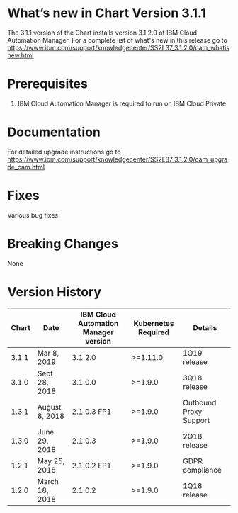 [//]: # (Licensed Materials - Property of IBM)
[//]: # (5737-E67)
[//]: # (\(C\) Copyright IBM Corporation 2016-2019 All Rights Reserved.)
[//]: # (US Government Users Restricted Rights - Use, duplication or)
[//]: # (disclosure restricted by GSA ADP Schedule Contract with IBM Corp.)

# What’s new in Chart Version 3.1.1

The 3.1.1 version of the Chart installs version 3.1.2.0 of IBM Cloud Automation Manager.  For a complete list of what's new in this release go to https://www.ibm.com/support/knowledgecenter/SS2L37_3.1.2.0/cam_whatisnew.html

# Prerequisites
1. IBM Cloud Automation Manager is required to run on IBM Cloud Private

# Documentation
For detailed upgrade instructions go to https://www.ibm.com/support/knowledgecenter/SS2L37_3.1.2.0/cam_upgrade_cam.html

# Fixes
Various bug fixes

# Breaking Changes
None

# Version History

| Chart | Date | IBM Cloud Automation Manager version | Kubernetes Required | Details |
| ----- | ---- | ------------------------------------ | ------------------- | ------- | 
| 3.1.1 | Mar 8, 2019| 3.1.2.0 | >=1.11.0 | 1Q19 release |
| 3.1.0 | Sept 28, 2018| 3.1.0.0 | >=1.9.0 | 3Q18 release |
| 1.3.1 | August 8, 2018| 2.1.0.3 FP1 | >=1.9.0 | Outbound Proxy Support |
| 1.3.0 | June 29, 2018| 2.1.0.3 | >=1.9.0 | 2Q18 release |
| 1.2.1 | May 25, 2018| 2.1.0.2 FP1 | >=1.9.0 | GDPR compliance |
| 1.2.0 | March 18, 2018| 2.1.0.2 | >=1.9.0 | 1Q18 release |
